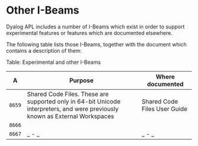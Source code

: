 <h1 class="heading"><span class="name">Other I-Beams</span></h1>

Dyalog APL includes a number of I-Beams which exist in order to support experimental features or features which are documented elsewhere.

The following table lists those I-Beams, together with the document which contains a description of them:

Table: Experimental and other I-Beams

|A     | Purpose   | Where documented    |
|------|-----------|---------------------|
|`8659`|Shared Code Files. These are supported only in 64-bit Unicode interpreters, and were previously known as External Workspaces|Shared Code Files User Guide|
|`8666`|                                                                                                                            |                            |
|`8667`|_ -                                                                                                                        _|_ -                        _|
